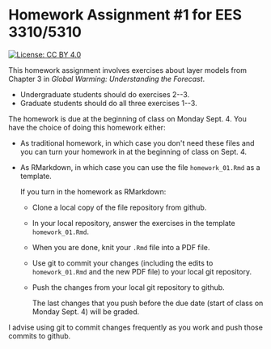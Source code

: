 # Homework Assignment #1 for EES 3310/5310

[![License: CC BY 4.0](https://img.shields.io/badge/License-CC%20BY%204.0-lightgrey.svg)](https://creativecommons.org/licenses/by/4.0/)

This homework assignment involves exercises about layer models from 
Chapter 3 in _Global Warming: Understanding the Forecast_.

* Undergraduate students should do exercises 2--3.
* Graduate students should do all three exercises 1--3.

The homework is due at the beginning of class on Monday Sept. 4.
You have the choice of doing this homework either:

* As traditional homework, in which case you don't need these files and you can
  turn your homework in at the beginning of class on Sept. 4.
  
* As RMarkdown, in which case you can use the file `homework_01.Rmd` as a 
  template.
  
    If you turn in the homework as RMarkdown:
    
    * Clone a local copy of the file repository from github.
    * In your local repository, answer the exercises in the template
      `homework_01.Rmd`.
    * When you are done, knit your `.Rmd` file into a PDF file.
    * Use git to commit your changes (including the edits to `homework_01.Rmd`
      and the new PDF file) to your local git repository.
    * Push the changes from your local git repository to github.

         The last changes that you push before the due date (start of class
         on Monday Sept. 4) will be graded.

I advise using git to commit changes frequently as you work and push those commits
to github.
